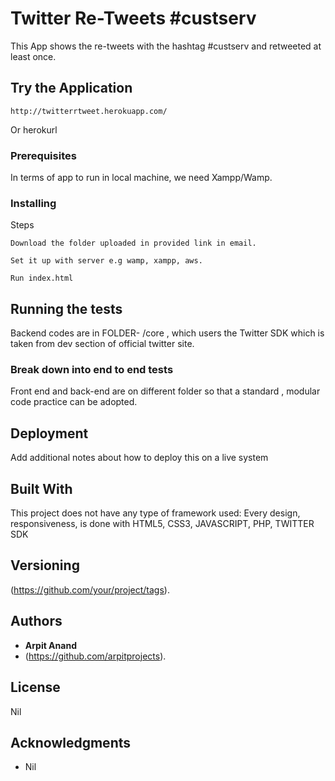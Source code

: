 # Twitter Re-Tweets #custserv

This App shows the re-tweets with the hashtag #custserv and retweeted at least once.

## Try the Application

```
http://twitterrtweet.herokuapp.com/
```


Or
herokurl

### Prerequisites

In terms of app to run in local machine, we need Xampp/Wamp.


### Installing

Steps

```
Download the folder uploaded in provided link in email.
```

```
Set it up with server e.g wamp, xampp, aws.
```

```
Run index.html
```


## Running the tests

Backend codes are in FOLDER- /core , which users the Twitter SDK which is taken from dev section of official twitter site.

### Break down into end to end tests

Front end and back-end are on different folder so that a standard , modular code practice can be adopted.


## Deployment

Add additional notes about how to deploy this on a live system

## Built With

This project does not have any type of framework used:
Every design, responsiveness, is done with 
HTML5, CSS3, JAVASCRIPT, PHP, TWITTER SDK 


## Versioning

(https://github.com/your/project/tags). 

## Authors

* **Arpit Anand** 
* (https://github.com/arpitprojects).

## License

Nil

## Acknowledgments

* Nil

